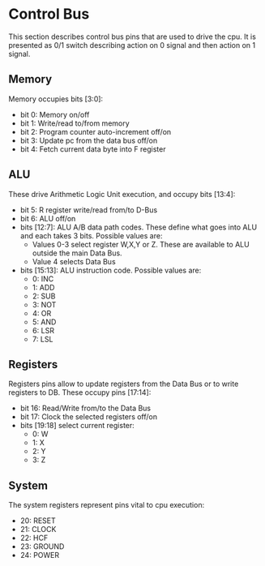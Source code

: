 # Control Bus
This section describes control bus pins that are used to drive the cpu. It is
presented as 0/1 switch describing action on 0 signal and then action on 1
signal.

## Memory
Memory occupies bits [3:0]:
 - bit 0: Memory on/off
 - bit 1: Write/read to/from memory
 - bit 2: Program counter auto-increment off/on
 - bit 3: Update pc from the data bus off/on
 - bit 4: Fetch current data byte into F register

## ALU
These drive Arithmetic Logic Unit execution, and occupy bits [13:4]:
 - bit 5: R register write/read from/to D-Bus
 - bit 6: ALU off/on
 - bits [12:7]: ALU A/B data path codes. These define what goes into ALU and
   each takes 3 bits. Possible values are:
   - Values 0-3 select register W,X,Y or Z. These are available to ALU outside
     the main Data Bus.
   - Value 4 selects Data Bus
 - bits [15:13]: ALU instruction code. Possible values are:
   - 0: INC
   - 1: ADD
   - 2: SUB
   - 3: NOT
   - 4: OR
   - 5: AND
   - 6: LSR
   - 7: LSL

## Registers
Registers pins allow to update registers from the Data Bus or to write registers
to DB. These occupy pins [17:14]:
 - bit 16: Read/Write from/to the Data Bus
 - bit 17: Clock the selected registers off/on
 - bits [19:18] select current register:
   - 0: W
   - 1: X
   - 2: Y
   - 3: Z

## System
The system registers represent pins vital to cpu execution:
 - 20: RESET
 - 21: CLOCK
 - 22: HCF
 - 23: GROUND
 - 24: POWER
